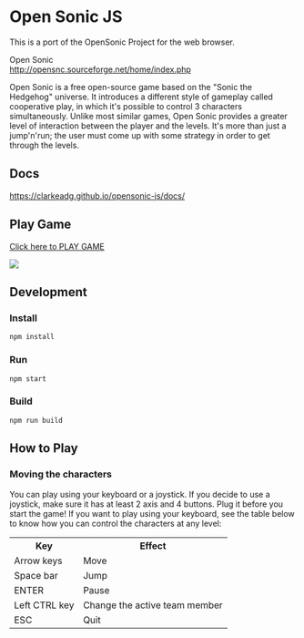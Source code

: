 
# Open Sonic JS
This is a port of the OpenSonic Project for the web browser.

Open Sonic<br/>
<a href="http://opensnc.sourceforge.net/home/index.php" target="_blank">
  http://opensnc.sourceforge.net/home/index.php
</a>

Open Sonic is a free open-source game based on the "Sonic the Hedgehog" universe. It introduces a different style of gameplay called cooperative play, in which it's possible to control 3 characters simultaneously. Unlike most similar games, Open Sonic provides a greater level of interaction between the player and the levels. It's more than just a jump'n'run; the user must come up with some strategy in order to get through the levels.

## Docs
<p>
  <a href="https://clarkeadg.github.io/opensonic-js/docs/" target="_blank">
    https://clarkeadg.github.io/opensonic-js/docs/
  </a>
</p>

## Play Game

<p>
  <a href="https://clarkeadg.github.io/opensonic-js/" target="_blank">
    Click here to PLAY GAME
  </a>
</p>

<a href="https://clarkeadg.github.io/opensonic-js/" target="_blank">
  <img src="https://clarkeadg.github.io/opensonic-js/screenshots/OpenSonicJS_01.jpg">
</a>

## Development

### Install
```
npm install
```

### Run
```
npm start
```

### Build
```
npm run build
```

## How to Play

<h3>Moving the characters</h3>
  <p>You can play using your keyboard or a joystick. If you decide to use a joystick, make sure it has at least 2 axis and 4 buttons. Plug it before you start the game! If you want to play using your keyboard, see the table below to know how you can control the characters at any level:</p>
  <table>
    <tr>
      <th>Key</th>
      <th>Effect</th>
    </tr>
    <tr>
      <td>Arrow keys</td>
      <td>Move</td>
    </tr>
    <tr>
      <td>Space bar</td>
      <td>Jump</td>
    </tr>
    <tr>
      <td>ENTER</td>
      <td>Pause</td>
    </tr>
    <tr>
      <td>Left CTRL key</td>
      <td>Change the active team member</td>
    </tr>
    <tr>
      <td>ESC</td>
      <td>Quit</td>
    </tr>
  </table>
